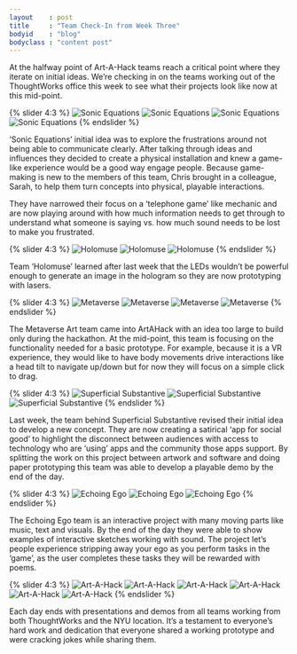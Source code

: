 ```yaml
---
layout    : post
title     : "Team Check-In from Week Three"
bodyid    : "blog"
bodyclass : "content post"
---
```


At the halfway point of Art-A-Hack teams reach a critical point where they iterate on initial ideas. We’re checking in on the teams working out of the ThoughtWorks office this week to see what their projects look like now at this mid-point.

{% slider 4:3 %}
  ![Sonic Equations](/images/blog/2016/IMG_1358.jpg)
  ![Sonic Equations](/images/blog/2016/IMG_1360.jpg)
  ![Sonic Equations](/images/blog/2016/IMG_1371.jpg)
  ![Sonic Equations](/images/blog/2016/IMG_1397.jpg)
{% endslider %}

<!--excerpt-ends-->

‘Sonic Equations’ initial idea was to explore the frustrations around not being able to communicate clearly. After talking through ideas and influences they decided to create a physical installation and knew a game-like experience would be a good way engage people. Because game-making is new to the members of this team, Chris brought in a colleague, Sarah, to help them turn concepts into physical, playable interactions.

They have narrowed their focus on a ‘telephone game’ like mechanic and are now playing around with how much information needs to get through to understand what someone is saying vs. how much sound needs to be lost to make you frustrated.

{% slider 4:3 %}
  ![Holomuse](/images/blog/2016/IMG_1392.jpg)
  ![Holomuse](/images/blog/2016/IMG_1390.jpg)
  ![Holomuse](/images/blog/2016/IMG_1374.jpg)
{% endslider %}

Team ‘Holomuse’ learned after last week that the LEDs wouldn’t be powerful enough to generate an image in the hologram so they are now prototyping with lasers. 

{% slider 4:3 %}
  ![Metaverse](/images/blog/2016/IMG_1496.jpg)
  ![Metaverse](/images/blog/2016/IMG_1401.jpg)
  ![Metaverse](/images/blog/2016/IMG_1411.jpg)
  ![Metaverse](/images/blog/2016/IMG_1414.jpg)
{% endslider %}

The Metaverse Art team came into ArtAHack with an idea too large to build only during the hackathon. At the mid-point, this team is focusing on the functionality needed for a basic prototype. For example, because it is a VR experience, they would like to have body movements drive interactions like a head tilt to navigate up/down but for now they will focus on a simple click to drag.

{% slider 4:3 %}
  ![Superficial Substantive](/images/blog/2016/IMG_1474.jpg)
  ![Superficial Substantive](/images/blog/2016/IMG_1492.jpg)
  ![Superficial Substantive](/images/blog/2016/IMG_1493.jpg)
{% endslider %}

Last week, the team behind Superficial Substantive revised their initial idea to develop a new concept. They are now creating a satirical ‘app for social good’ to highlight the disconnect between audiences with access to technology who are ‘using’ apps and the community those apps support. By splitting the work on this project between artwork and software and doing paper prototyping this team was able to develop a playable demo by the end of the day.

{% slider 4:3 %}
  ![Echoing Ego](/images/blog/2016/IMG_1419.jpg)
  ![Echoing Ego](/images/blog/2016/IMG_1421.jpg)
  ![Echoing Ego](/images/blog/2016/IMG_1479.jpg)
{% endslider %}

The Echoing Ego team is an interactive project with many moving parts like music, text and visuals. By the end of the day they were able to show examples of interactive sketches working with sound. The project let’s people experience stripping away your ego as you perform tasks in the ‘game’, as the user completes these tasks they will be rewarded with poems.

{% slider 4:3 %}
  ![Art-A-Hack](/images/blog/2016/IMG_1427.jpg)
  ![Art-A-Hack](/images/blog/2016/IMG_1435.jpg)
  ![Art-A-Hack](/images/blog/2016/IMG_1437.jpg)
  ![Art-A-Hack](/images/blog/2016/IMG_1454.jpg)
  ![Art-A-Hack](/images/blog/2016/IMG_1457.jpg)
  ![Art-A-Hack](/images/blog/2016/IMG_1466.jpg)
{% endslider %}

Each day ends with presentations and demos from all teams working from both ThoughtWorks and the NYU location. It’s a testament to everyone’s hard work and dedication that everyone shared a working prototype and were cracking jokes while sharing them. 